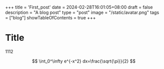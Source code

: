 +++
title = 'First_post'
date = 2024-02-28T16:01:05+08:00
draft = false
description = "A blog post"
type = "post"
image = "/static/avatar.png"
tags = ["blog"]
showTableOfContents = true
+++

# Title
1112

$$
\int_0^\infty e^{-x^2} dx=\frac{\sqrt{\pi}}{2}
$$